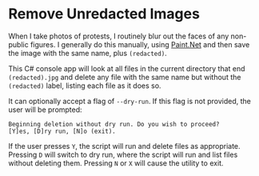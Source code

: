 # Remove Unredacted Images

When I take photos of protests, I routinely blur out the faces of any non-public figures. I generally do this manually, using [Paint.Net](https://www.getpaint.net/) and then save the image with the same name, plus `(redacted)`.

This C# console app will look at all files in the current directory that end `(redacted).jpg` and delete any file with the same name but without the `(redacted)` label, listing each file as it does so.

It can optionally accept a flag of `--dry-run`. If this flag is not provided, the user will be prompted:

```plaintext
Beginning deletion without dry run. Do you wish to proceed?
[Y]es, [D]ry run, [N]o (exit).
```

If the user presses `Y`, the script will run and delete files as appropriate. Pressing `D` will switch to dry run, where the script will run and list files without deleting them. Pressing `N` or `X` will cause the utility to exit.

